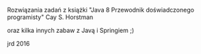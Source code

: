 Rozwiązania zadań z książki 
"Java 8 Przewodnik doświadczonego programisty"
Cay S. Horstman

oraz kilka innych zabaw z Javą i Springiem ;)

jrd 2016 
